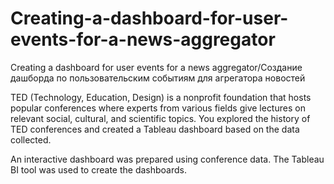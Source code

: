 # Creating-a-dashboard-for-user-events-for-a-news-aggregator
Creating a dashboard for user events for a news aggregator/Создание дашборда по пользовательским событиям для агрегатора новостей


TED (Technology, Education, Design) is a nonprofit foundation that hosts popular conferences where experts from 
various fields give lectures on relevant social, cultural, and scientific topics. 
You explored the history of TED conferences and created a Tableau dashboard based on the data collected.

An interactive dashboard was prepared using conference data. The Tableau BI tool was used to create the dashboards.

